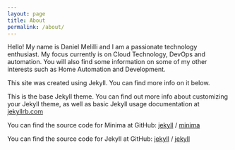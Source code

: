 ```yaml
---
layout: page
title: About
permalink: /about/
---
```


Hello!  My name is Daniel Melilli and I am a passionate technology enthusiast. My focus currently is on Cloud Technology, DevOps
and automation.  You will also find some information on some of my other interests such as Home Automation and Development.

This site was created using Jekyll. You can find more info on it below.

This is the base Jekyll theme. You can find out more info about customizing your Jekyll theme, as well as basic Jekyll usage documentation at [jekyllrb.com](https://jekyllrb.com/)

You can find the source code for Minima at GitHub:
[jekyll][jekyll-organization] /
[minima](https://github.com/jekyll/minima)

You can find the source code for Jekyll at GitHub:
[jekyll][jekyll-organization] /
[jekyll](https://github.com/jekyll/jekyll)


[jekyll-organization]: https://github.com/jekyll
